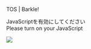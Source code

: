 TOS | Barkle!

JavaScriptを有効にしてください  
Please turn on your JavaScript

![](/static-assets/splash.png?1732539439578)